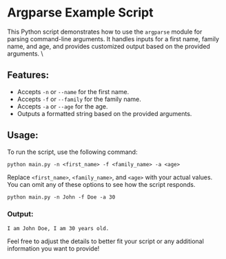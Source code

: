 # Argparse Example Script
This Python script demonstrates how to use the `argparse` module for parsing command-line arguments. It handles inputs for a first name, family name, and age, and provides customized output based on the provided arguments. \
## Features:
- Accepts `-n` or `--name` for the first name.
- Accepts `-f` or `--family` for the family name.
- Accepts `-a` or `--age` for the age.
- Outputs a formatted string based on the provided arguments.
## Usage:
To run the script, use the following command:
```
python main.py -n <first_name> -f <family_name> -a <age>
```
Replace `<first_name>`, `<family_name>`, and `<age>` with your actual values. You can omit any of these options to see how the script responds.
```commandline
python main.py -n John -f Doe -a 30
```
### Output:
```commandline
I am John Doe, I am 30 years old.
```
Feel free to adjust the details to better fit your script or any additional information you want to provide!